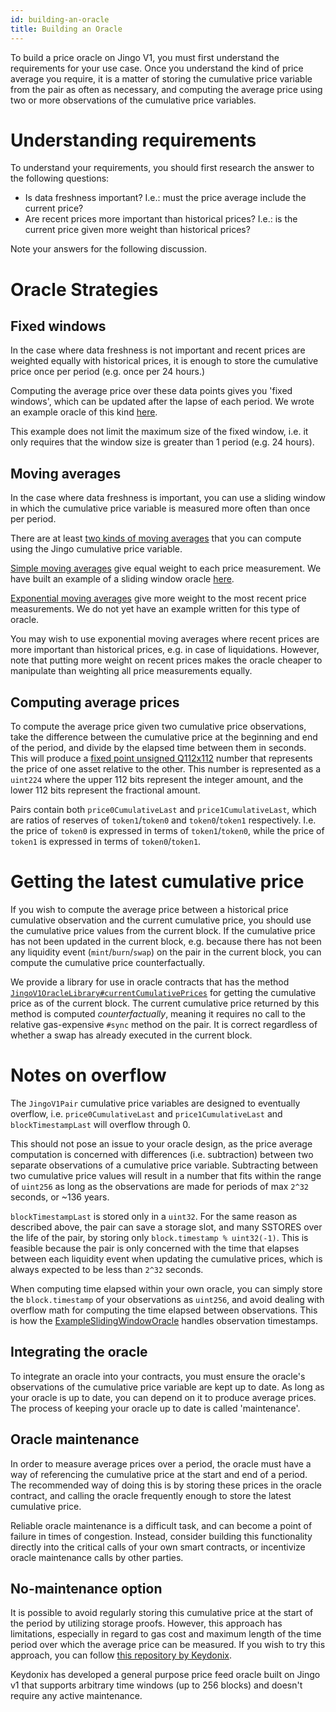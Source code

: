 ```yaml
---
id: building-an-oracle
title: Building an Oracle
---
```


To build a price oracle on Jingo V1, you must first understand the
requirements for your use case. Once you understand the kind of price
average you require, it is a matter of storing the cumulative price
variable from the pair as often as necessary, and computing
the average price using two or more observations of the
cumulative price variables.

# Understanding requirements

To understand your requirements, you should first research the answer to the
following questions:

- Is data freshness important?
  I.e.: must the price average include the current price?
- Are recent prices more important than historical prices?
  I.e.: is the current price given more weight than historical prices?

Note your answers for the following discussion.

# Oracle Strategies

## Fixed windows

In the case where data freshness is not important and recent prices
are weighted equally with historical prices, it is enough to
store the cumulative price once per period (e.g. once per 24 hours.)

Computing the average price over these data points gives you 'fixed windows',
which can be updated after the lapse of each period. We wrote
an example oracle of this kind
[here](https://github.com/Jingo-Finance/v1-periphery/blob/master/contracts/examples/ExampleOracleSimple.sol).

This example does not limit the maximum size of the fixed window, i.e.
it only requires that the window size is greater than 1 period (e.g. 24 hours).

## Moving averages

In the case where data freshness is important, you can use a sliding
window in which the cumulative price variable is measured more often
than once per period.

There are at least
[two kinds of moving averages](https://www.investopedia.com/terms/m/movingaverage.asp#types-of-moving-averages)
that you can compute using the Jingo cumulative price variable.

[Simple moving averages](https://www.investopedia.com/terms/s/sma.asp)
give equal weight to each price measurement. We have built
an example of a sliding window oracle
[here](https://github.com/Jingo-Finance/v1-periphery/blob/master/contracts/examples/ExampleSlidingWindowOracle.sol).

[Exponential moving averages](https://www.investopedia.com/terms/e/ema.asp)
give more weight to the most recent price measurements. We do not yet have an example written for this type of oracle.

You may wish to use exponential moving averages where recent prices
are more important than historical prices, e.g. in case of liquidations. However, note that
putting more weight on recent prices makes the oracle cheaper to manipulate
than weighting all price measurements equally.

## Computing average prices

To compute the average price given two cumulative price observations, take the difference between
the cumulative price at the beginning and end of the period, and
divide by the elapsed time between them in seconds. This will produce a
[fixed point unsigned Q112x112](https://en.wikipedia.org/wiki/Fixed-point_arithmetic#Notation)
number that represents the price of one asset relative to the other. This number is represented as a `uint224` where
the upper 112 bits represent the integer amount, and the lower 112 bits represent the fractional amount.

Pairs contain both `price0CumulativeLast` and `price1CumulativeLast`, which are ratios of reserves
of `token1`/`token0` and `token0`/`token1` respectively. I.e. the price of `token0` is expressed in terms of
`token1`/`token0`, while the price of `token1` is expressed in terms of `token0`/`token1`.

# Getting the latest cumulative price

If you wish to compute the average price between a historical price cumulative observation and the current cumulative
price, you should use the cumulative price values from the current block. If the cumulative price has not been updated
in the current block, e.g. because there has not been any liquidity event (`mint`/`burn`/`swap`) on the pair in the current
block, you can compute the cumulative price counterfactually.

We provide a library for use in oracle contracts that has the method
[`JingoV1OracleLibrary#currentCumulativePrices`](https://github.com/Jingo-Finance/v1-periphery/blob/master/contracts/libraries/JingoV1OracleLibrary.sol#L16)
for getting the cumulative price as of the current block.
The current cumulative price returned by this method is computed _counterfactually_, meaning it requires no call to
the relative gas-expensive `#sync` method on the pair.
It is correct regardless of whether a swap has already executed in the current block.

# Notes on overflow

The `JingoV1Pair` cumulative price variables are designed to eventually overflow,
i.e. `price0CumulativeLast` and `price1CumulativeLast` and `blockTimestampLast` will overflow through 0.

This should not pose an issue to your oracle design, as the price average computation is concerned with differences
(i.e. subtraction) between two separate observations of a cumulative price variable.
Subtracting between two cumulative price values will result in a number that fits within the range of `uint256` as long
as the observations are made for periods of max `2^32` seconds, or ~136 years.

`blockTimestampLast` is stored only in a `uint32`. For the same reason as described above, the pair can save a
storage slot, and many SSTORES over the life of the pair, by storing only `block.timestamp % uint32(-1)`.
This is feasible because the pair is only concerned with the time that elapses between each liquidity event when updating
the cumulative prices, which is always expected to be less than `2^32` seconds.

When computing time elapsed within your own oracle, you can simply store the `block.timestamp` of your observations
as `uint256`, and avoid dealing with overflow math for computing the time elapsed between observations. This is how the
[ExampleSlidingWindowOracle](https://github.com/Jingo-Finance/v1-periphery/blob/master/contracts/examples/ExampleSlidingWindowOracle.sol)
handles observation timestamps.

## Integrating the oracle

To integrate an oracle into your contracts, you must ensure the oracle's observations of the cumulative price variable
are kept up to date.
As long as your oracle is up to date, you can depend on it to produce average prices.
The process of keeping your oracle up to date is called 'maintenance'.

## Oracle maintenance

In order to measure average prices over a period, the oracle must have a way
of referencing the cumulative price at the start and end of a period.
The recommended way of doing this is by storing these prices in the oracle contract,
and calling the oracle frequently enough to store the latest cumulative price.

Reliable oracle maintenance is a difficult task,
and can become a point of failure in times of congestion.
Instead, consider building this functionality directly into the
critical calls of your own smart contracts, or incentivize oracle
maintenance calls by other parties.

## No-maintenance option

It is possible to avoid regularly storing this cumulative price at the
start of the period by utilizing storage proofs. However, this approach has limitations,
especially in regard to gas cost and maximum length of the time period over which the average price can be measured.
If you wish to try this approach, you can follow
[this repository by Keydonix](https://github.com/Keydonix/jingo-oracle/).

Keydonix has developed a general purpose price feed oracle built on Jingo v1 that supports arbitrary time windows (up to 256 blocks) and doesn't require any active maintenance.
